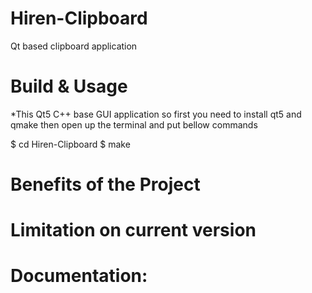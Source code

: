 # Hiren-Clipboard
Qt based clipboard application

Build & Usage
=============
*This Qt5 C++ base GUI application so first you need to install qt5 and qmake then open up the terminal and put bellow commands

 $ cd Hiren-Clipboard
 $ make
 

Benefits of the Project
=======================


Limitation on current version
============================


Documentation:
==============

